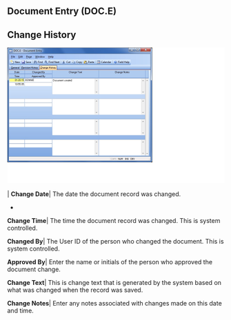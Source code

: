 ## Document Entry (DOC.E)
<PageHeader />

## Change History

![](./DOC-E-3.jpg)

| **Change Date**|  The date the document record was changed.

-  
**Change Time**|  The time the document record was changed. This is system
controlled.

**Changed By**|  The User ID of the person who changed the document. This is
system controlled.

**Approved By**|  Enter the name or initials of the person who approved the
document change.

**Change Text**|  This is change text that is generated by the system based on
what was changed when the record was saved.

**Change Notes**|  Enter any notes associated with changes made on this date
and time.


<badge text= "Version 8.10.57 " vertical="middle" />

<PageFooter />
